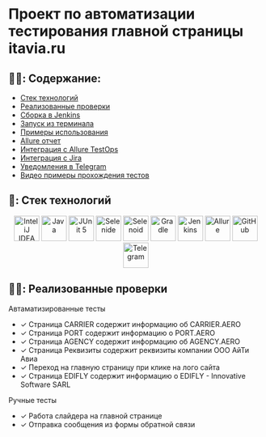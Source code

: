 # Проект по автоматизации тестирования главной страницы itavia.ru


## :man_student:: Содержание:

- [Стек технологий](#earth_africa-Стек-технологий)
- [Реализованные проверки](#earth_africa-Реализованные-проверки)
- [Сборка в Jenkins](#earth_africa-Jenkins-job)
- [Запуск из терминала](#earth_africa-Запуск-тестов-из-терминала)
- [Примеры использования](#earth_africa-Allure-отчет)
- [Allure отчет](#earth_africa-Allure-отчет)
- [Интеграция с Allure TestOps](#earth_africa-Интеграция-c-Allure-TestOps)
- [Интеграция с Jira](#earth_africa-Интеграция-c-Jira)
- [Уведомления в Telegram](#earth_africa-Уведомление-в-Telegram-при-помощи-бота)
- [Видео примеры прохождения тестов](#earth_africa-Примеры-видео-о-прохождении-тестов)

## 🧰: Стек технологий


<div align="center">
<a href="https://www.jetbrains.com/idea/"><img alt="InteliJ IDEA" height="50" src="external/technologies/Intelij_IDEA.svg" width="50"/></a>
<a href="https://www.java.com/"><img alt="Java" height="50" src="external/technologies/Java.svg" width="50"/></a>
<a href="https://junit.org/junit5/"><img alt="JUnit 5" height="50" src="external/technologies/JUnit5.svg" width="50"/></a>
<a href="https://selenide.org/"><img alt="Selenide" height="50" src="external/technologies/Selenide.svg" width="50"/></a>
<a href="https://aerokube.com/selenoid/"><img alt="Selenoid" height="50" src="external/technologies/Selenoid.svg" width="50"/></a>
<a href="https://gradle.org/"><img alt="Gradle" height="50" src="external/technologies/Gradle.svg" width="50"/></a>
<a href="https://www.jenkins.io/"><img alt="Jenkins" height="50" src="external/technologies/Jenkins.svg" width="50"/></a>
<a href="https://github.com/allure-framework/"><img alt="Allure" height="50" src="external/technologies/Allure.svg" width="50"/></a>
<a href="https://github.com/"><img alt="GitHub" height="50" src="external/technologies/GitHub.svg" width="50"/></a>
<a href="https://telegram.org/"><img alt="Telegram" height="50" src="external/technologies/Telegram.svg" width="50"/></a>
</div>


## :male_detective:: Реализованные проверки

Автаматизированные тесты
- ✓ Страница CARRIER содержит информацию об CARRIER.AERO 
- ✓ Страница PORT содержит информацию о PORT.AERO
- ✓ Страница AGENCY содержит информацию об AGENCY.AERO
- ✓ Страница Реквизиты содержит реквизиты компании OOO АйТи Авиа
- ✓ Переход на главную страницу при клике на лого сайта
- ✓ Cтраница EDIFLY содержит информацию о EDIFLY - Innovative Software SARL

Ручные тесты
- ✓ Работа слайдера на главной странице
- ✓ Отправка сообщения из формы обратной связи


